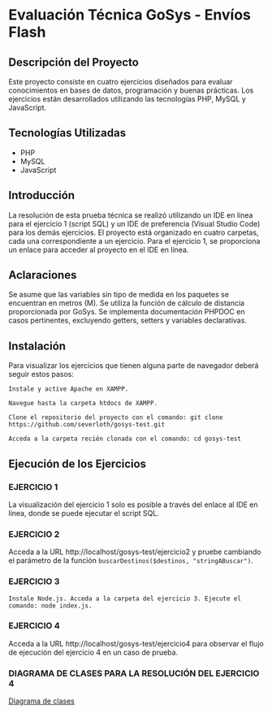 # Evaluación Técnica GoSys - Envíos Flash
## Descripción del Proyecto
Este proyecto consiste en cuatro ejercicios diseñados para evaluar conocimientos en bases de datos, programación y buenas prácticas. Los ejercicios están desarrollados utilizando las tecnologías PHP, MySQL y JavaScript.

## Tecnologías Utilizadas
- PHP
- MySQL
- JavaScript

## Introducción
La resolución de esta prueba técnica se realizó utilizando un IDE en línea para el ejercicio 1 (script SQL) y un IDE de preferencia (Visual Studio Code) para los demás ejercicios. El proyecto está organizado en cuatro carpetas, cada una correspondiente a un ejercicio. Para el ejercicio 1, se proporciona un enlace para acceder al proyecto en el IDE en línea.

## Aclaraciones
Se asume que las variables sin tipo de medida en los paquetes se encuentran en metros (M).
Se utiliza la función de cálculo de distancia proporcionada por GoSys.
Se implementa documentación PHPDOC en casos pertinentes, excluyendo getters, setters y variables declarativas.

## Instalación
Para visualizar los ejercicios que tienen alguna parte de navegador deberá seguir estos pasos:

`Instale y active Apache en XAMPP.`

`Navegue hasta la carpeta htdocs de XAMPP.`

`Clone el repositorio del proyecto con el comando: git clone https://github.com/severloth/gosys-test.git`

`Acceda a la carpeta recién clonada con el comando: cd gosys-test`

## Ejecución de los Ejercicios
### EJERCICIO 1
La visualización del ejercicio 1 solo es posible a través del enlace al IDE en línea, donde se puede ejecutar el script SQL.

### EJERCICIO 2
Acceda a la URL http://localhost/gosys-test/ejercicio2 y pruebe cambiando el parámetro de la función `buscarDestinos($destinos, "stringABuscar")`.

### EJERCICIO 3
`Instale Node.js.
Acceda a la carpeta del ejercicio 3.
Ejecute el comando: node index.js.`

### EJERCICIO 4
Acceda a la URL http://localhost/gosys-test/ejercicio4 para observar el flujo de ejecución del ejercicio 4 en un caso de prueba.
### DIAGRAMA DE CLASES PARA LA RESOLUCIÓN DEL EJERCICIO 4
[Diagrama de clases](https://lucid.app/lucidchart/ae22ba48-9749-41e4-806c-4ed84b91db9a/edit?viewport_loc=-366%2C103%2C3523%2C1790%2C0_0&invitationId=inv_d36b59b5-c5da-43d9-bef4-8dab503c8bb4)


